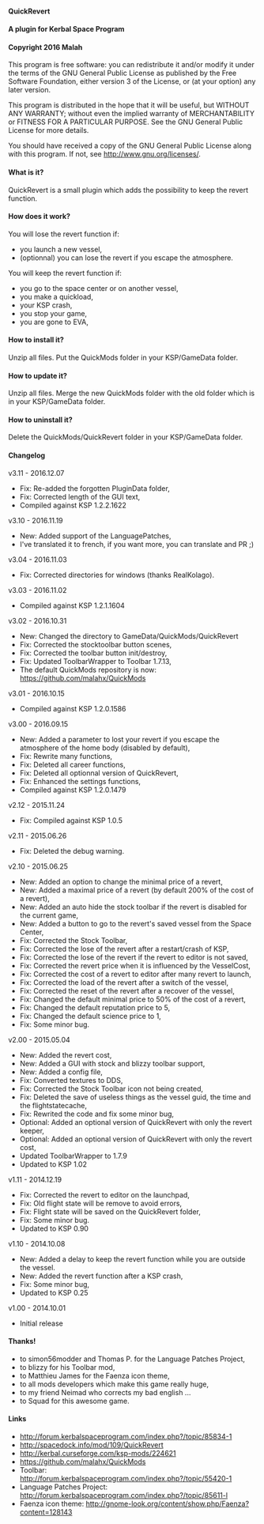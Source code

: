 ﻿#### QuickRevert
#### A plugin for Kerbal Space Program
#### Copyright 2016 Malah

This program is free software: you can redistribute it and/or modify
it under the terms of the GNU General Public License as published by
the Free Software Foundation, either version 3 of the License, or
(at your option) any later version.

This program is distributed in the hope that it will be useful,
but WITHOUT ANY WARRANTY; without even the implied warranty of
MERCHANTABILITY or FITNESS FOR A PARTICULAR PURPOSE.  See the
GNU General Public License for more details.

You should have received a copy of the GNU General Public License
along with this program.  If not, see <http://www.gnu.org/licenses/>. 


#### What is it?

QuickRevert is a small plugin which adds the possibility to keep the revert function.

#### How does it work?

You will lose the revert function if:
* you launch a new vessel,
* (optionnal) you can lose the revert if you escape the atmosphere.

You will keep the revert function if:
* you go to the space center or on another vessel,
* you make a quickload,
* your KSP crash,
* you stop your game,
* you are gone to EVA,

#### How to install it?

Unzip all files. Put the QuickMods folder in your KSP/GameData folder.

#### How to update it?

Unzip all files. Merge the new QuickMods folder with the old folder which is in your KSP/GameData folder.

#### How to uninstall it?

Delete the QuickMods/QuickRevert folder in your KSP/GameData folder.

#### Changelog

v3.11 - 2016.12.07
* Fix: Re-added the forgotten PluginData folder,
* Fix: Corrected length of the GUI text,
* Compiled against KSP 1.2.2.1622

v3.10 - 2016.11.19
* New: Added support of the LanguagePatches,
* I've translated it to french, if you want more, you can translate and PR ;)

v3.04 - 2016.11.03
* Fix: Corrected directories for windows (thanks RealKolago).

v3.03 - 2016.11.02
* Compiled against KSP 1.2.1.1604

v3.02 - 2016.10.31
* New: Changed the directory to GameData/QuickMods/QuickRevert
* Fix: Corrected the stocktoolbar button scenes,
* Fix: Corrected the toolbar button init/destroy,
* Fix: Updated ToolbarWrapper to Toolbar 1.7.13,
* The default QuickMods repository is now: https://github.com/malahx/QuickMods

v3.01 - 2016.10.15
* Compiled against KSP 1.2.0.1586

v3.00 - 2016.09.15
* New: Added a parameter to lost your revert if you escape the atmosphere of the home body (disabled by default),
* Fix: Rewrite many functions,
* Fix: Deleted all career functions,
* Fix: Deleted all optionnal version of QuickRevert,
* Fix: Enhanced the settings functions,
* Compiled against KSP 1.2.0.1479

v2.12 - 2015.11.24
* Fix: Compiled against KSP 1.0.5

v2.11 - 2015.06.26
* Fix: Deleted the debug warning.

v2.10 - 2015.06.25
* New: Added an option to change the minimal price of a revert,
* New: Added a maximal price of a revert (by default 200% of the cost of a revert),
* New: Added an auto hide the stock toolbar if the revert is disabled for the current game,
* New: Added a button to go to the revert's saved vessel from the Space Center,
* Fix: Corrected the Stock Toolbar,
* Fix: Corrected the lose of the revert after a restart/crash of KSP,
* Fix: Corrected the lose of the revert if the revert to editor is not saved,
* Fix: Corrected the revert price when it is influenced by the VesselCost,
* Fix: Corrected the cost of a revert to editor after many revert to launch,
* Fix: Corrected the load of the revert after a switch of the vessel,
* Fix: Corrected the reset of the revert after a recover of the vessel,
* Fix: Changed the default minimal price to 50% of the cost of a revert,
* Fix: Changed the default reputation price to 5,
* Fix: Changed the default science price to 1,
* Fix: Some minor bug.

v2.00 - 2015.05.04
* New: Added the revert cost,
* New: Added a GUI with stock and blizzy toolbar support,
* New: Added a config file,
* Fix: Converted textures to DDS,
* Fix: Corrected the Stock Toolbar icon not being created,
* Fix: Deleted the save of useless things as the vessel guid, the time and the flightstatecache,
* Fix: Rewrited the code and fix some minor bug,
* Optional: Added an optional version of QuickRevert with only the revert keeper,
* Optional: Added an optional version of QuickRevert with only the revert cost,
* Updated ToolbarWrapper to 1.7.9
* Updated to KSP 1.02

v1.11 - 2014.12.19
* Fix: Corrected the revert to editor on the launchpad,
* Fix: Old flight state will be remove to avoid errors,
* Fix: Flight state will be saved on the QuickRevert folder,
* Fix: Some minor bug.
* Updated to KSP 0.90

v1.10 - 2014.10.08
* New: Added a delay to keep the revert function while you are outside the vessel.
* New: Added the revert function after a KSP crash,
* Fix: Some minor bug,
* Updated to KSP 0.25

v1.00 - 2014.10.01
* Initial release

#### Thanks!

* to simon56modder and Thomas P. for the Language Patches Project,
* to blizzy for his Toolbar mod,
* to Matthieu James for the Faenza icon theme,
* to all mods developers which make this game really huge,
* to my friend Neimad who corrects my bad english ...
* to Squad for this awesome game.

#### Links

* http://forum.kerbalspaceprogram.com/index.php?/topic/85834-1
* http://spacedock.info/mod/109/QuickRevert
* http://kerbal.curseforge.com/ksp-mods/224621
* https://github.com/malahx/QuickMods
* Toolbar: http://forum.kerbalspaceprogram.com/index.php?/topic/55420-1
* Language Patches Project: http://forum.kerbalspaceprogram.com/index.php?/topic/85611-l
* Faenza icon theme: http://gnome-look.org/content/show.php/Faenza?content=128143
